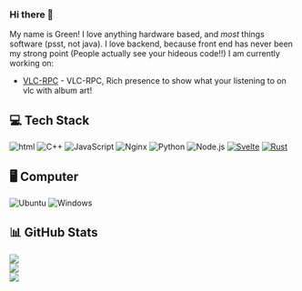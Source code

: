 ### Hi there 👋

My name is Green! I love anything hardware based, and *most* things software (psst, not java).
I love backend, because front end has never been my strong point (People actually see your hideous code!!)
I am currently working on:

 - [VLC-RPC](https://github.com/greendiscord/vlc-rpc) - VLC-RPC, Rich presence to show what your listening to on vlc with album art!
 
## 💻 Tech Stack
![html](https://img.shields.io/badge/HTML-E34F26.svg?logo=HTML5&style=flat&logoColor=white)
![C++](https://img.shields.io/badge/-C++-365dbf.svg?logo=C%2B%2B&style=flat)
![JavaScript](https://img.shields.io/badge/JavaScript-F7DF1E.svg?logo=JavaScript&style=flat&logoColor=white)
![Nginx](https://img.shields.io/badge/Nginx-%23009639.svg?logo=nginx&style=flat&logoColor=white)
![Python](https://img.shields.io/badge/-Python-F9DC3E.svg?logo=Python&style=flat)
![Node.js](https://img.shields.io/badge/Node.js-6DA55F.svg?logo=node.js&style=flat&logoColor=white)
[![Svelte](https://img.shields.io/badge/Svelte-%23f1413d.svg?logo=svelte&logoColor=white)](#)
[![Rust](https://img.shields.io/badge/Rust-%23000000.svg?e&logo=rust&logoColor=white)](#)

## 🖥️ Computer
![Ubuntu](https://img.shields.io/badge/-Ubuntu-6F52B5.svg?logo=ubuntu&style=flat)
![Windows](https://img.shields.io/badge/-Windows-0078D6.svg?logo=windows&style=flat)

## 📊 GitHub Stats
![](https://github-readme-stats.vercel.app/api/top-langs/?username=greendoescode&theme=vue-dark&hide_border=false&include_all_commits=true&count_private=false&layout=compact)<br>
![](https://github-readme-stats.vercel.app/api?username=greendoescode&theme=vue-dark&hide_border=false&include_all_commits=true&count_private=false)<br>
![](https://github-readme-streak-stats.herokuapp.com/?user=greendoescode&theme=vue-dark&hide_border=false)
